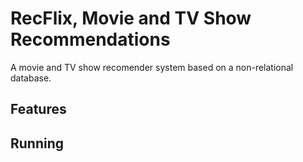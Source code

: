 # RecFlix, Movie and  TV Show Recommendations

A movie and TV show recomender system based on a non-relational database.

## Features

## Running
